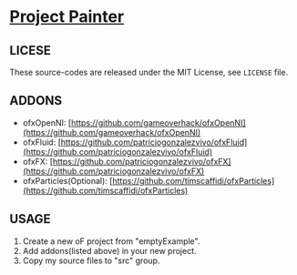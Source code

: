 # [Project Painter](http://vimeo.com/108761142)

## LICESE
These source-codes are released under the MIT License, see ```LICENSE``` file.

## ADDONS
 * ofxOpenNI: [https://github.com/gameoverhack/ofxOpenNI](https://github.com/gameoverhack/ofxOpenNI)
 * ofxFluid: [https://github.com/patriciogonzalezvivo/ofxFluid](https://github.com/patriciogonzalezvivo/ofxFluid)
 * ofxFX: [https://github.com/patriciogonzalezvivo/ofxFX](https://github.com/patriciogonzalezvivo/ofxFX)
 * ofxParticles(Optional): [https://github.com/timscaffidi/ofxParticles](https://github.com/timscaffidi/ofxParticles)

## USAGE
1. Create a new oF project from "emptyExample".
2. Add addons(listed above) in your new project.
3. Copy my source files to "src" group.
